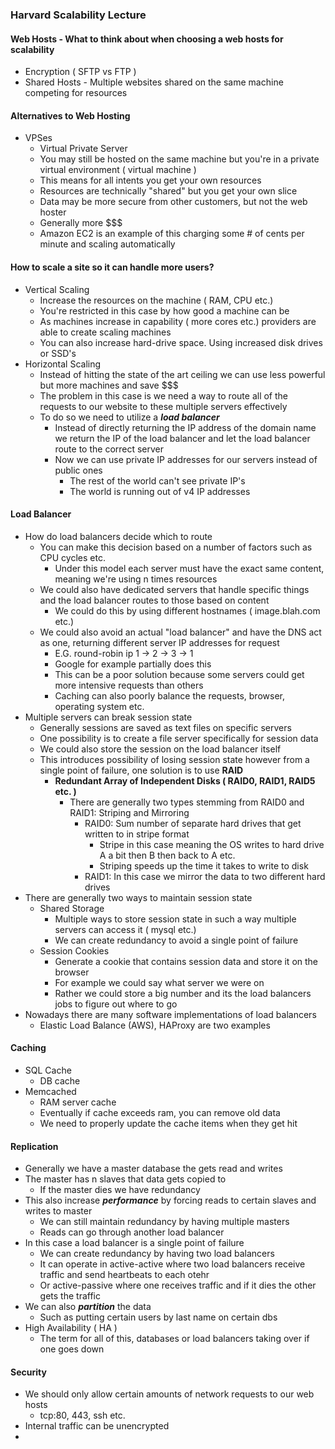 ### Harvard Scalability Lecture

#### Web Hosts - What to think about when choosing a web hosts for scalability
* Encryption ( SFTP vs FTP )
* Shared Hosts - Multiple websites shared on the same machine competing for resources

#### Alternatives to Web Hosting 
* VPSes
  * Virtual Private Server
  * You may still be hosted on the same machine but you're in a private virtual environment ( virtual machine )
  * This means for all intents you get your own resources
  * Resources are technically "shared" but you get your own slice
  * Data may be more secure from other customers, but not the web hoster
  * Generally more $$$
  * Amazon EC2 is an example of this charging some # of cents per minute and scaling automatically

#### How to scale a site so it can handle more users?
* Vertical Scaling
  * Increase the resources on the machine ( RAM, CPU etc.)
  * You're restricted in this case by how good a machine can be
  * As machines increase in capability ( more cores etc.) providers are able to create scaling machines
  * You can also increase hard-drive space. Using increased disk drives or SSD's
* Horizontal Scaling
  * Instead of hitting the state of the art ceiling we can use less powerful but more machines and save $$$
  * The problem in this case is we need a way to route all of the requests to our website to these multiple servers effectively
  * To do so we need to utilize a ***load balancer***
    * Instead of directly returning the IP address of the domain name we return the IP of the load balancer and let the load balancer route to the correct server
    * Now we can use private IP addresses for our servers instead of public ones
      * The rest of the world can't see private IP's
      * The world is running out of v4 IP addresses

#### Load Balancer
  * How do load balancers decide which to route
    * You can make this decision based on a number of factors such as CPU cycles etc.
      * Under this model each server must have the exact same content, meaning we're using n times resources
    * We could also have dedicated servers that handle specific things and the load balancer routes to those based on content
      * We could do this by using different hostnames ( image.blah.com etc.)
    * We could also avoid an actual "load balancer" and have the DNS act as one, returning different server IP addresses for request
      * E.G. round-robin ip 1 -> 2 -> 3 -> 1
      * Google for example partially does this
      * This can be a poor solution because some servers could get more intensive requests than others
      * Caching can also poorly balance the requests, browser, operating system etc.
  * Multiple servers can break session state
    * Generally sessions are saved as text files on specific servers
    * One possibility is to create a file server specifically for session data 
    * We could also store the session on the load balancer itself
    * This introduces possibility of losing session state however from a single point of failure, one solution is to use **RAID**
      * **Redundant Array of Independent Disks ( RAID0, RAID1, RAID5 etc. )**
        * There are generally two types stemming from RAID0 and RAID1: Striping and Mirroring
          * RAID0: Sum number of separate hard drives that get written to in stripe format
            * Stripe in this case meaning the OS writes to hard drive A a bit then B then back to A etc.
            * Striping speeds up the time it takes to write to disk
          * RAID1: In this case we mirror the data to two different hard drives
  * There are generally two ways to maintain session state
    * Shared Storage
      * Multiple ways to store session state in such a way multiple servers can access it ( mysql etc.)
      * We can create redundancy to avoid a single point of failure
    * Session Cookies
      * Generate a cookie that contains session data and store it on the browser
      * For example we could say what server we were on
      * Rather we could store a big number and its the load balancers jobs to figure out where to go
  * Nowadays there are many software implementations of load balancers
    * Elastic Load Balance (AWS), HAProxy are two examples

#### Caching
 * SQL Cache
   * DB cache
 * Memcached
   * RAM server cache
   * Eventually if cache exceeds ram, you can remove old data
   * We need to properly update the cache items when they get hit

#### Replication
 * Generally we have a master database the gets read and writes
 * The master has n slaves that data gets copied to
   * If the master dies we have redundancy
 * This also increase ***performance*** by forcing reads to certain slaves and writes to master
   * We can still maintain redundancy by having multiple masters
   * Reads can go through another load balancer
 * In this case a load balancer is a single point of failure
   * We can create redundancy by having two load balancers
   * It can operate in active-active where two load balancers receive traffic and send heartbeats to each otehr
   * Or active-passive where one receives traffic and if it dies the other gets the traffic
 * We can also ***partition*** the data
   * Such as putting certain users by last name on certain dbs
 * High Availability ( HA )
   * The term for all of this, databases or load balancers taking over if one goes down

#### Security
 * We should only allow certain amounts of network requests to our web hosts
   * tcp:80, 443, ssh etc.
 * Internal traffic can be unencrypted
 * 






















